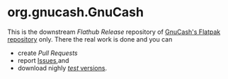 # org.gnucash.GnuCash

This is the downstream _Flathub Release_ repository of [GnuCash's Flatpak repository](https://github.com/Gnucash/gnucash-on-flatpak) only.
There the real work is done and you can
- create _Pull Requests_
- report [Issues](https://bugs.gnucash.org/buglist.cgi?component=Flatpak&product=Packaging),and
- download nighly [*test* versions](https://code.gnucash.org/builds/flatpak/maint/?C=M;O=D).
